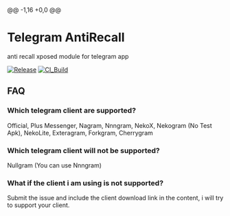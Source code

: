 @@ -1,16 +0,0 @@
# Telegram AntiRecall
anti recall xposed module for telegram app

[![Release](https://img.shields.io/github/release/Sakion-Team/Telegram-AntiRecall.svg)](https://github.com/Sakion-Team/Telegram-AntiRecall/releases/latest)
[![CI_Build](https://github.com/Sakion-Team/Telegram-AntiRecall/actions/workflows/android.yml/badge.svg)](https://github.com/Sakion-Team/Telegram-AntiRecall/actions/workflows/android.yml)

## FAQ

### Which telegram client are supported?
Official, Plus Messenger, Nagram, Nnngram, NekoX, Nekogram (No Test Apk), NekoLite, Exteragram, Forkgram, Cherrygram

### Which telegram client will not be supported?
Nullgram (You can use Nnngram)

### What if the client i am using is not supported?
Submit the issue and include the client download link in the content, i will try to support your client.